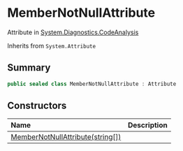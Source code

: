 # MemberNotNullAttribute

Attribute in [System.Diagnostics.CodeAnalysis](/docs/api/csharp/system.diagnostics.codeanalysis.md)

Inherits from `System.Attribute`

## Summary



```csharp
public sealed class MemberNotNullAttribute : Attribute
```

## Constructors

|Name|Description|
|:---|:---|
|[MemberNotNullAttribute(string[])](/docs/api/csharp/system.diagnostics.codeanalysis.membernotnullattribute..ctor.md)||

